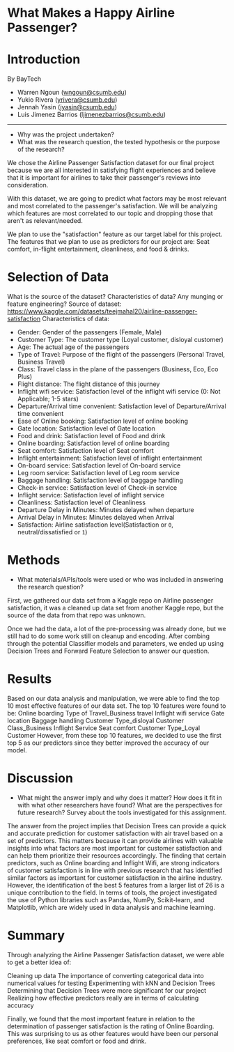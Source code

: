 # What Makes a Happy Airline Passenger?

# Introduction
  By BayTech
- Warren Ngoun (wngoun@csumb.edu)
- Yukio Rivera (yrivera@csumb.edu)
- Jennah Yasin (jyasin@csumb.edu)
- Luis Jimenez Barrios (ljimenezbarrios@csumb.edu) 

---

- Why was the project undertaken? 
- What was the research question, the tested hypothesis or the purpose of the research?

We chose the Airline Passenger Satisfaction dataset for our final project because we are all interested in satisfying flight experiences and believe that it is important for airlines to take their passenger's reviews into consideration.

With this dataset, we are going to predict what factors may be most relevant and most correlated to the passenger's satisfaction. We will be analyzing which features are most correlated to our topic and dropping those that aren't as relevant/needed.

We plan to use the "satisfaction" feature as our target label for this project.
The features that we plan to use as predictors for our project are: Seat comfort, in-flight entertainment, cleanliness, and food & drinks.


# Selection of Data

What is the source of the dataset? Characteristics of data?
Any munging or feature engineering?
Source of dataset: https://www.kaggle.com/datasets/teejmahal20/airline-passenger-satisfaction
Characteristics of data:
- Gender: Gender of the passengers (Female, Male)
- Customer Type: The customer type (Loyal customer, disloyal customer)
- Age: The actual age of the passengers
- Type of Travel: Purpose of the flight of the passengers (Personal Travel, Business Travel)
- Class: Travel class in the plane of the passengers (Business, Eco, Eco Plus)
- Flight distance: The flight distance of this journey
- Inflight wifi service: Satisfaction level of the inflight wifi service (0: Not Applicable; 1-5 stars)
- Departure/Arrival time convenient: Satisfaction level of Departure/Arrival time convenient
- Ease of Online booking: Satisfaction level of online booking
- Gate location: Satisfaction level of Gate location
- Food and drink: Satisfaction level of Food and drink
- Online boarding: Satisfaction level of online boarding
- Seat comfort: Satisfaction level of Seat comfort
- Inflight entertainment: Satisfaction level of inflight entertainment
- On-board service: Satisfaction level of On-board service
- Leg room service: Satisfaction level of Leg room service
- Baggage handling: Satisfaction level of baggage handling
- Check-in service: Satisfaction level of Check-in service
- Inflight service: Satisfaction level of inflight service
- Cleanliness: Satisfaction level of Cleanliness
- Departure Delay in Minutes: Minutes delayed when departure
- Arrival Delay in Minutes: Minutes delayed when Arrival
- Satisfaction: Airline satisfaction level(Satisfaction or `0`, neutral/dissatisfied or `1`)


# Methods

- What materials/APIs/tools were used or who was included in answering the research question?

First, we gathered our data set from a Kaggle repo on Airline passenger satisfaction, it was a cleaned up data set from another Kaggle repo, but the source of the data from that repo was unknown.

Once we had the data, a lot of the pre-processing was already done, but we still had to do some work still on cleanup and encoding. After combing through the potential Classifier models and parameters, we ended up using Decision Trees and Forward Feature Selection to answer our question.

# Results

Based on our data analysis and manipulation, we were able to find the top 10 most effective features of our data set. The top 10 features were found to be: 
Online boarding
Type of Travel_Business travel
Inflight wifi service
Gate location
Baggage handling
Customer Type_disloyal Customer
Class_Business
Inflight Service
Seat comfort
Customer Type_Loyal Customer
However, from these top 10 features, we decided to use the first top 5 as our predictors since they better improved the accuracy of our model.

# Discussion

- What might the answer imply and why does it matter? How does it fit in with what other researchers have found? What are the perspectives for future research? Survey about the tools investigated for this assignment.

The answer from the project implies that Decision Trees can provide a quick and accurate prediction for customer satisfaction with air travel based on a set of predictors. This matters because it can provide airlines with valuable insights into what factors are most important for customer satisfaction and can help them prioritize their resources accordingly.
The finding that certain predictors, such as Online boarding and Inflight Wifi, are strong indicators of customer satisfaction is in line with previous research that has identified similar factors as important for customer satisfaction in the airline industry. However, the identification of the best 5 features from a larger list of 26 is a unique contribution to the field.
In terms of tools, the project investigated the use of Python libraries such as Pandas, NumPy, Scikit-learn, and Matplotlib, which are widely used in data analysis and machine learning. 

# Summary

Through analyzing the Airline Passenger Satisfaction dataset, we were able to get a better idea of:

Cleaning up data
The importance of converting categorical data into numerical values for testing
Experimenting with kNN and Decision Trees
Determining that Decision Trees were more significant for our project
Realizing how effective predictors really are in terms of calculating accuracy

Finally, we found that the most important feature in relation to the determination of passenger satisfaction is the rating of Online Boarding. This was surprising to us as other features would have been our personal preferences, like seat comfort or food and drink.  


